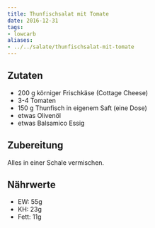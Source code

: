 ```yaml
---
title: Thunfischsalat mit Tomate
date: 2016-12-31
tags:
- lowcarb
aliases:
- ../../salate/thunfischsalat-mit-tomate
---
```


## Zutaten
- 200 g körniger Frischkäse (Cottage Cheese)
- 3-4   Tomaten
- 150 g Thunfisch in eigenem Saft (eine Dose)
- etwas Olivenöl
- etwas Balsamico Essig

## Zubereitung
Alles in einer Schale vermischen.

## Nährwerte
- EW:   55g
- KH:   23g
- Fett: 11g
